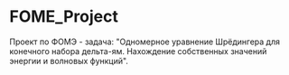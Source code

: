 # FOME_Project
Проект по ФОМЭ - задача: "Одномерное уравнение Шрёдингера для конечного набора дельта-ям. Нахождение собственных значений энергии и волновых функций".
